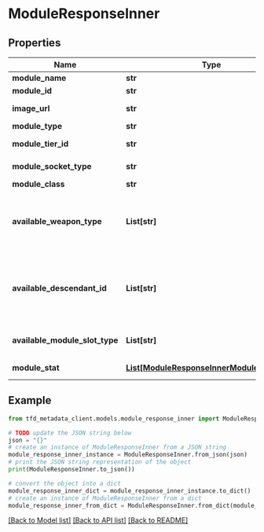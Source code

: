 # ModuleResponseInner


## Properties

Name | Type | Description | Notes
------------ | ------------- | ------------- | -------------
**module_name** | **str** | Module name | [optional] 
**module_id** | **str** | Module identifier | [optional] 
**image_url** | **str** | Module image path | [optional] 
**module_type** | **str** | Module type | [optional] 
**module_tier_id** | **str** | Module tier (Refer to /meta/tier API) | [optional] 
**module_socket_type** | **str** | Module slot socket type | [optional] 
**module_class** | **str** | Module class | [optional] 
**available_weapon_type** | **List[str]** | List of weapon types that can equip modules (refer to /meta/weapon-type API) | [optional] 
**available_descendant_id** | **List[str]** | List of descendant identifiers that can equip modules (refer to /meta/descendant API) | [optional] 
**available_module_slot_type** | **List[str]** | List of slot types that can equip modules | [optional] 
**module_stat** | [**List[ModuleResponseInnerModuleStatInner]**](ModuleResponseInnerModuleStatInner.md) | Module attribute information | [optional] 

## Example

```python
from tfd_metadata_client.models.module_response_inner import ModuleResponseInner

# TODO update the JSON string below
json = "{}"
# create an instance of ModuleResponseInner from a JSON string
module_response_inner_instance = ModuleResponseInner.from_json(json)
# print the JSON string representation of the object
print(ModuleResponseInner.to_json())

# convert the object into a dict
module_response_inner_dict = module_response_inner_instance.to_dict()
# create an instance of ModuleResponseInner from a dict
module_response_inner_from_dict = ModuleResponseInner.from_dict(module_response_inner_dict)
```
[[Back to Model list]](../README.md#documentation-for-models) [[Back to API list]](../README.md#documentation-for-api-endpoints) [[Back to README]](../README.md)


